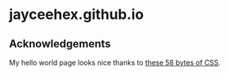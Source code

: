 # jayceehex.github.io

## Acknowledgements

My hello world page looks nice thanks to [these 58 bytes of CSS](https://jrl.ninja/etc/1/).
